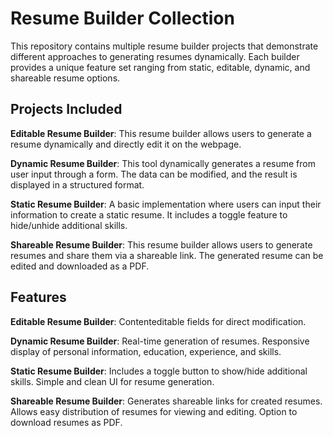 # Resume Builder Collection
This repository contains multiple resume builder projects that demonstrate different approaches to generating resumes dynamically. Each builder provides a unique feature set ranging from static, editable, dynamic, and shareable resume options.

 ## Projects Included
**Editable Resume Builder**:
This resume builder allows users to generate a resume dynamically and directly edit it on the webpage. 

**Dynamic Resume Builder**:
This tool dynamically generates a resume from user input through a form. The data can be modified, and the result is displayed in a structured format.

**Static Resume Builder**:
A basic implementation where users can input their information to create a static resume. It includes a toggle feature to hide/unhide additional skills.

**Shareable Resume Builder**:
This resume builder allows users to generate resumes and share them via a shareable link. The generated resume can be edited and downloaded as a PDF.

## Features
**Editable Resume Builder**:
Contenteditable fields for direct modification.

**Dynamic Resume Builder**:
Real-time generation of resumes.
Responsive display of personal information, education, experience, and skills.

**Static Resume Builder**:
Includes a toggle button to show/hide additional skills.
Simple and clean UI for resume generation.

**Shareable Resume Builder**:
Generates shareable links for created resumes.
Allows easy distribution of resumes for viewing and editing.
Option to download resumes as PDF.
